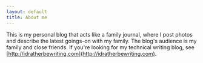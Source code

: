 ```yaml
---
layout: default
title: About me
---
```


This is my personal blog that acts like a family journal, where I post photos and describe the latest goings-on with my family. The blog's audience is my family and close friends. If you're looking for my technical writing blog, see [http://idratherbewriting.com](http://idratherbewriting.com).